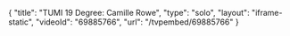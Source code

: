 {
    "title": "TUMI 19 Degree: Camille Rowe",
    "type": "solo",
    "layout": "iframe-static",
    "videoId": "69885766",
    "url": "\/tvpembed\/69885766"
}